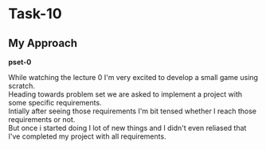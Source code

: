 # Task-10
## My Approach
**pset-0**

While watching the lecture 0 I'm very excited to develop a small game using scratch.\
Heading towards problem set we are asked to implement a project with some specific requirements.\
Intially after seeing those requirements I'm bit tensed whether I reach those requirements or not.\
But once i started doing I lot of new things and I didn't even reliased that I've completed my project with all requirements. 
